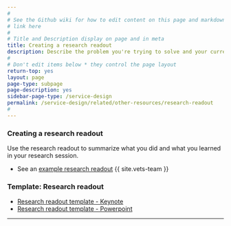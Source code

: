 ```yaml
---
#
# See the Github wiki for how to edit content on this page and markdown styles you can use:
# link here
#
# Title and Description display on page and in meta
title: Creating a research readout
description: Describe the problem you're trying to solve and your current hypothesis.
#
# Don't edit items below * they control the page layout
return-top: yes
layout: page
page-type: subpage
page-description: yes
sidebar-page-type: /service-design
permalink: /service-design/related/other-resources/research-readout
#
---
```


### Creating a research readout

Use the research readout to summarize what you did and what you learned in your research session.

* See an <a title="" href="https://github.com/department-of-veterans-affairs/vets.gov-team/blob/master/Products/MHV%20Account%20Creation/MHV%20Upgrade/Research/MHV-upgrade-research-readout_v1.1.pdf" target="_blank">example research readout</a>
{{ site.vets-team }}


### Template: Research readout

* [Research readout template - Keynote](research-readout.key)
* [Research readout template - Powerpoint](research-readout.pptx)

<hr>
